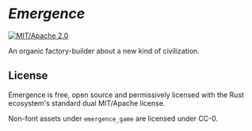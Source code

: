 # *Emergence*

[![MIT/Apache 2.0](https://img.shields.io/badge/license-MIT%2FApache-blue.svg)](https://github.com/bevyengine/bevy#license)

An organic factory-builder about a new kind of civilization.

## License

Emergence is free, open source and permissively licensed with the Rust ecosystem's standard dual MIT/Apache license.

Non-font assets under `emergence_game` are licensed under CC-0.
